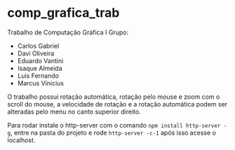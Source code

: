 # comp_grafica_trab
Trabalho de Computação Gráfica I
Grupo:
* Carlos Gabriel
* Davi Oliveira
* Eduardo Vantini
* Isaque Almeida
* Luis Fernando
* Marcus Vinícius

O trabalho possui rotação automática, rotação pelo mouse e zoom com o scroll do mouse, a velocidade de rotação e a rotação automática podem ser alteradas pelo menu no canto superior direito.

Para rodar instale o http-server com o comando `npm install http-server -g`, entre na pasta do projeto e rode `http-server -c-1` após isso acesse o localhost.
